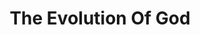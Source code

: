 ---
"\uFEFFauthor_sort": Wright, Rob
authors: Rob Wright
comments: ''
cover: "/Users/Raman/Calibre Library/Rob Wright/The Evolution Of God (135)/cover.jpg"
formats: mobi
id: '135'
identifiers: ''
isbn: ''
languages: ''
library_name: Calibre Library
pubdate: '0101-01-01T09:00:00+09:00'
publisher: ''
rating: ''
series: ''
series_index: '1.0'
size: '1088233'
tags: ''
timestamp: '0101-01-01T09:00:00+09:00'
title: The Evolution Of God
title_sort: Evolution Of God, The
uuid: 5d68592f-7613-4310-9b33-4e7cb450a838
"#format": MOBI
layout: book
link: false
---